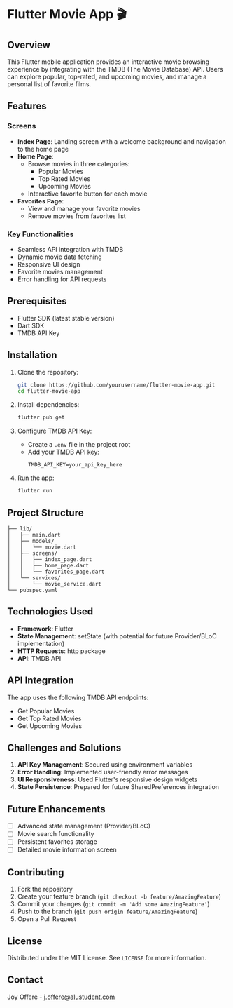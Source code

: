 # Flutter Movie App 🎬

## Overview

This Flutter mobile application provides an interactive movie browsing experience by integrating with the TMDB (The Movie Database) API. Users can explore popular, top-rated, and upcoming movies, and manage a personal list of favorite films.

## Features

### Screens
- **Index Page**: Landing screen with a welcome background and navigation to the home page
- **Home Page**: 
  - Browse movies in three categories:
    - Popular Movies
    - Top Rated Movies
    - Upcoming Movies
  - Interactive favorite button for each movie
- **Favorites Page**: 
  - View and manage your favorite movies
  - Remove movies from favorites list

### Key Functionalities
- Seamless API integration with TMDB
- Dynamic movie data fetching
- Responsive UI design
- Favorite movies management
- Error handling for API requests

## Prerequisites

- Flutter SDK (latest stable version)
- Dart SDK
- TMDB API Key

## Installation

1. Clone the repository:
   ```bash
   git clone https://github.com/yourusername/flutter-movie-app.git
   cd flutter-movie-app
   ```

2. Install dependencies:
   ```bash
   flutter pub get
   ```

3. Configure TMDB API Key:
   - Create a `.env` file in the project root
   - Add your TMDB API key:
     ```
     TMDB_API_KEY=your_api_key_here
     ```

4. Run the app:
   ```bash
   flutter run
   ```

## Project Structure

```
├── lib/
│   ├── main.dart
│   ├── models/
│   │   └── movie.dart
│   ├── screens/
│   │   ├── index_page.dart
│   │   ├── home_page.dart
│   │   └── favorites_page.dart
│   └── services/
│       └── movie_service.dart
└── pubspec.yaml
```

## Technologies Used

- **Framework**: Flutter
- **State Management**: setState (with potential for future Provider/BLoC implementation)
- **HTTP Requests**: http package
- **API**: TMDB API

## API Integration

The app uses the following TMDB API endpoints:
- Get Popular Movies
- Get Top Rated Movies
- Get Upcoming Movies

## Challenges and Solutions

1. **API Key Management**: Secured using environment variables
2. **Error Handling**: Implemented user-friendly error messages
3. **UI Responsiveness**: Used Flutter's responsive design widgets
4. **State Persistence**: Prepared for future SharedPreferences integration

## Future Enhancements

- [ ] Advanced state management (Provider/BLoC)
- [ ] Movie search functionality
- [ ] Persistent favorites storage
- [ ] Detailed movie information screen

## Contributing

1. Fork the repository
2. Create your feature branch (`git checkout -b feature/AmazingFeature`)
3. Commit your changes (`git commit -m 'Add some AmazingFeature'`)
4. Push to the branch (`git push origin feature/AmazingFeature`)
5. Open a Pull Request

## License

Distributed under the MIT License. See `LICENSE` for more information.

## Contact

Joy Offere - j.offere@alustudent.com
